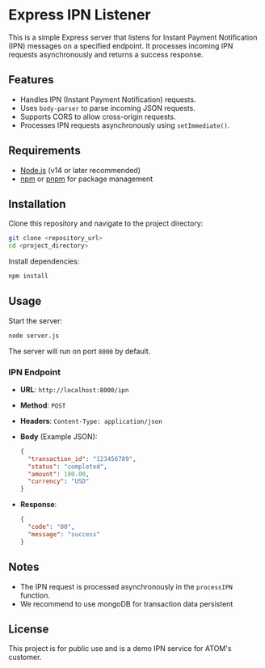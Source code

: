 # Express IPN Listener

This is a simple Express server that listens for Instant Payment Notification (IPN) messages on a specified endpoint. It processes incoming IPN requests asynchronously and returns a success response.

## Features
- Handles IPN (Instant Payment Notification) requests.
- Uses `body-parser` to parse incoming JSON requests.
- Supports CORS to allow cross-origin requests.
- Processes IPN requests asynchronously using `setImmediate()`.

## Requirements
- [Node.js](https://nodejs.org/) (v14 or later recommended)
- [npm](https://www.npmjs.com/) or [pnpm](https://pnpm.io/) for package management

## Installation

Clone this repository and navigate to the project directory:

```sh
git clone <repository_url>
cd <project_directory>
```

Install dependencies:

```sh
npm install
```

## Usage

Start the server:

```sh
node server.js
```

The server will run on port `8000` by default.

### IPN Endpoint
- **URL**: `http://localhost:8000/ipn`
- **Method**: `POST`
- **Headers**: `Content-Type: application/json`
- **Body** (Example JSON):

  ```json
  {
    "transaction_id": "123456789",
    "status": "completed",
    "amount": 100.00,
    "currency": "USD"
  }
  ```
- **Response**:

  ```json
  {
    "code": "00",
    "message": "success"
  }
  ```

## Notes
- The IPN request is processed asynchronously in the `processIPN` function.
- We recommend to use mongoDB for transaction data persistent

## License
This project is for public use and is a demo IPN service for ATOM's customer.

